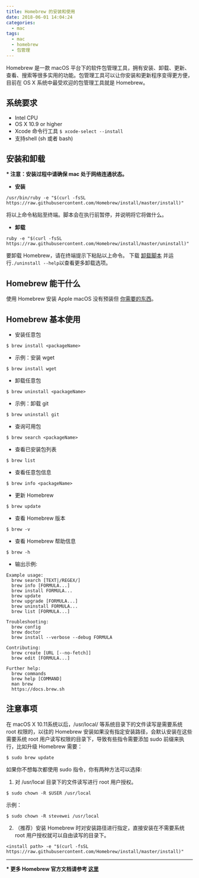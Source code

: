 ```yaml
---
title: Homebrew 的安装和使用
date: 2018-06-01 14:04:24
categories:
  - mac
tags:
  - mac
  - homebrew
  - 包管理
---
```

Homebrew 是一款 macOS 平台下的软件包管理工具，拥有安装、卸载、更新、查看、搜索等很多实用的功能。包管理工具可以让你安装和更新程序变得更方便，目前在 OS X 系统中最受欢迎的包管理工具就是 Homebrew。

## 系统要求

- Intel CPU
- OS X 10.9 or higher
- Xcode 命令行工具 `$ xcode-select --install`
- 支持shell (sh 或者 bash)

## 安装和卸载

**\* 注意：安装过程中请确保 mac 处于网络连通状态。**

- **安装**

```shell
/usr/bin/ruby -e "$(curl -fsSL https://raw.githubusercontent.com/Homebrew/install/master/install)"
```

  将以上命令粘贴至终端。脚本会在执行前暂停，并说明将它将做什么。

- **卸载**

```shell
ruby -e "$(curl -fsSL https://raw.githubusercontent.com/Homebrew/install/master/uninstall)"
```

要卸载 Homebrew，请在终端提示下粘贴以上命令。
下载 [卸载脚本](https://raw.githubusercontent.com/Homebrew/install/master/uninstall) 并运行`./uninstall --help`以查看更多卸载选项。

## Homebrew 能干什么

使用 Homebrew 安装 Apple macOS 没有预装但 [你需要的东西](https://github.com/Homebrew/homebrew-core/tree/master/Formula "Homebrew 软件包列表")。

## Homebrew 基本使用

- 安装任意包

```shell
$ brew install <packageName>
```

- 示例：安装 wget

```shell
$ brew install wget
```

- 卸载任意包

```shell
$ brew uninstall <packageName>
```

- 示例：卸载 git

```shell
$ brew uninstall git
```

- 查询可用包

```shell
$ brew search <packageName>
```

- 查看已安装包列表

```shell
$ brew list
```

- 查看任意包信息

```shell
$ brew info <packageName>
```

- 更新 Homebrew

```shell
$ brew update
```

- 查看 Homebrew 版本

```shell
$ brew -v
```

- 查看 Homebrew 帮助信息

```shell
$ brew -h
```

- 输出示例:

```shell
Example usage:
  brew search [TEXT|/REGEX/]
  brew info [FORMULA...]
  brew install FORMULA...
  brew update
  brew upgrade [FORMULA...]
  brew uninstall FORMULA...
  brew list [FORMULA...]

Troubleshooting:
  brew config
  brew doctor
  brew install --verbose --debug FORMULA

Contributing:
  brew create [URL [--no-fetch]]
  brew edit [FORMULA...]

Further help:
  brew commands
  brew help [COMMAND]
  man brew
  https://docs.brew.sh
```

## 注意事项

在 macOS X 10.11系统以后，/usr/local/ 等系统目录下的文件读写是需要系统 root 权限的，以往的 Homebrew 安装如果没有指定安装路径，会默认安装在这些需要系统 root 用户读写权限的目录下，导致有些指令需要添加 sudo 前缀来执行，比如升级 Homebrew 需要：

```shell
$ sudo brew update
```

如果你不想每次都使用 sudo 指令，你有两种方法可以选择:

1. 对 /usr/local 目录下的文件读写进行 root 用户授权。

```shell
$ sudo chown -R $USER /usr/local
```

示例：

```shell
$ sudo chown -R stevewei /usr/local
```

2. （推荐）安装 Homebrew 时对安装路径进行指定，直接安装在不需要系统 root 用户授权就可以自由读写的目录下。

```shell
<install path> -e "$(curl -fsSL https://raw.githubusercontent.com/Homebrew/install/master/install)"
```

-----

**\* 更多 Homebrew 官方文档请参考 [这里](https://docs.brew.sh/)**

